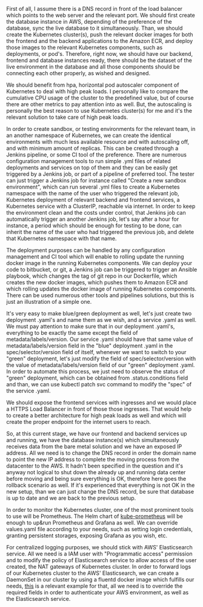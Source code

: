 First of all, I assume there is a DNS record in front of the load balancer which points to the web server and the relevant port. We should first create the database instance in AWS, depending of the preference of the database, sync the live database to it simultaneously. Than, we should create the Kubernetes cluster(s), push the relevant docker images for both the frontend and the backend applications to the Amazon ECR, and deploy those images to the relevant Kubernetes components, such as deployments, or pod's. Therefore, right now, we should have our backend, frontend and database instances ready, there should be the dataset of the live environment in the database and all those components should be connecting each other properly, as wished and designed.   

We should benefit from hpa, horizontal pod autoscaler component of Kubernetes to deal with high peak loads. I personally like to compare the cumulative CPU usage of the cluster to the predefined value, but of course there are other metrics to pay attention into as well. But, the autoscaling is personally the best reason to use Kubernetes cluster(s) for me and it's the relevant solution to take care of high peak loads. 

In order to create sandbox, or testing environments for the relevant team, in an another namespace of Kubernetes, we can create the identical environments with much less available resource and with autoscaling off, and with minimum amount of replicas. This can be created through a Jenkins pipeline, or some CI tool of the preference. There are numerous configuration management tools to run simple .yml files of related deployments and services on top of them and they can be easily get triggered by a Jenkins job, or part of a pipeline of preferred tool. The tester can just trigger a Jenkins job for instance called "Create a new sandbox environment", which can run several .yml files to create a Kubernetes namespace with the name of the user who triggered the relevant job, Kubernetes deployment of relevant backend and frontend services, a Kubernetes service with a ClusterIP, reachable via internet. In order to keep the environment clean and the costs under control, that Jenkins job can automatically trigger an another Jenkins job, let's say after a hour for instance, a period which should be enough for testing to be done, can inherit the name of the user who had triggered the previous job, and delete that Kubernetes namespace with that name.  

The deployment purposes can be handled by any configuration management and CI tool which will enable to rolling update the running docker image in the running Kubernetes components. We can deploy your code to bitbucket, or git, a Jenkins job can be triggered to trigger an Ansible playbook, which changes the tag of git repo in our Dockerfile, which creates the new docker images, which pushes them to Amazon ECR and which rolling updates the docker image of running Kubernetes components. There can be used numerous other tools and pipelines solutions, but this is just an illustration of a simple one. 

It's very easy to make blue/green deployment as well, let's just create two deployment .yaml's and name them as we wish, and a service .yaml as well. We must pay attention to make sure that in our deployment .yaml's, everything to be exactly the same except the field of metadata/labels/version. Our service .yaml should have that same value of  metadata/labels/version field in the "blue" deployment .yaml in the spec/selector/version field of itself, whenever we want to switch to your "green" deployment, let's just modify the field of spec/selector/version with the value of metadata/labels/version field of our "green" deployment .yaml. In order to automate this process, we just need to observe the status of "green" deployment, which can be obtained from .status.conditions field and than, we can use kubectl patch svc command to modify the "spec" of the service .yaml.   

We should expose the frontend services with ingresses and we would place a HTTPS Load Balancer in front of those those ingresses. That would help to create a better architecture for high peak loads as well and which will create the proper endpoint for the internet users to reach. 

So, at this current stage, we have our frontend and backend services up and running, we have the database instance(s) which simultaneously receives data from the bare metal solution and we have an exposed IP address. All we need is to change the DNS record in order the domain name to point the new IP address to complete the moving process from the datacenter to the AWS. It hadn't been specified in the question and it's anyway not logical to shut down the already up and running data center before moving and being sure everything is OK, therefore here goes the rollback scenario as well. If it's experienced that everything is not OK in the new setup, than we can just change the DNS record, be sure that database is up to date and we are back to the previous setup. 

In order to monitor the Kubernetes cluster, one of the most prominent tools to use will be Prometheus. The Helm chart of [kube-prometheus](https://github.com/coreos/prometheus-operator/tree/master/helm/kube-prometheus) will be enough to up&run Prometheus and Grafana as well. We can override values.yaml file according to your needs, such as setting login credentials, granting persistent storages, exposing Grafana as you wish, etc. 

For centralized logging purposes, we should stick with AWS' Elasticsearch service. All we need is a IAM user with "Programmatic access" permission and to modify the policy of Elasticsearch service to allow access of the user created, the NAT gateways of Kubernetes cluster. In order to forward logs of our Kubernetes cluster to the AWS' Elasticsearch, we can create a DaemonSet in our cluster by using a fluentd docker image which fulfills our needs, [this](https://hub.docker.com/r/cheungpat/fluentd-elasticsearch-aws/) is a relevant example for that, all we need is to override the required fields in order to authenticate your AWS environment, as well as the Elasticsearch service. 
